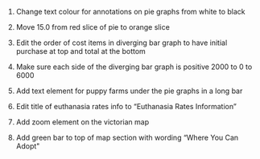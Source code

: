 1. Change text colour for annotations on pie graphs from white to black 

2. Move 15.0 from red slice of pie to orange slice 

3. Edit the order of cost items in diverging bar graph to have initial purchase at top and total at the bottom 

4. Make sure each side of the diverging bar graph is positive 2000 to 0 to 6000

5. Add text element for puppy farms under the pie graphs in a long bar 

6. Edit title of euthanasia rates info to “Euthanasia Rates Information”

7. Add zoom element on the victorian map 

8. Add green bar to top of map section with wording “Where You Can Adopt"
